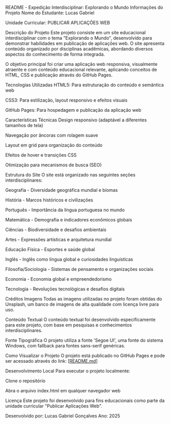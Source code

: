 README - Expedição Interdisciplinar: Explorando o Mundo
Informações do Projeto
Nome do Estudante: Lucas Gabriel

Unidade Curricular: PUBLICAR APLICAÇÕES WEB

Descrição do Projeto
Este projeto consiste em um site educacional interdisciplinar com o tema "Explorando o Mundo", desenvolvido para demonstrar habilidades em publicação de aplicações web. O site apresenta conteúdo organizado por disciplinas acadêmicas, abordando diversos aspectos do conhecimento de forma integrada.

O objetivo principal foi criar uma aplicação web responsiva, visualmente atraente e com conteúdo educacional relevante, aplicando conceitos de HTML, CSS e publicação através do GitHub Pages.

Tecnologias Utilizadas
HTML5: Para estruturação do conteúdo e semântica web

CSS3: Para estilização, layout responsivo e efeitos visuais

GitHub Pages: Para hospedagem e publicação da aplicação web

Características Técnicas
Design responsivo (adaptável a diferentes tamanhos de tela)

Navegação por âncoras com rolagem suave

Layout em grid para organização do conteúdo

Efeitos de hover e transições CSS

Otimização para mecanismos de busca (SEO)

Estrutura do Site
O site está organizado nas seguintes seções interdisciplinares:

Geografia - Diversidade geográfica mundial e biomas

História - Marcos históricos e civilizações

Português - Importância da língua portuguesa no mundo

Matemática - Demografia e indicadores econômicos globais

Ciências - Biodiversidade e desafios ambientais

Artes - Expressões artísticas e arquitetura mundial

Educação Física - Esportes e saúde global

Inglês - Inglês como língua global e curiosidades linguísticas

Filosofia/Sociologia - Sistemas de pensamento e organizações sociais

Economia - Economia global e empreendedorismo

Tecnologia - Revoluções tecnológicas e desafios digitais

Créditos
Imagens
Todas as imagens utilizadas no projeto foram obtidas do Unsplash, um banco de imagens de alta qualidade com licença livre para uso.

Conteúdo Textual
O conteúdo textual foi desenvolvido especificamente para este projeto, com base em pesquisas e conhecimentos interdisciplinares.

Fonte Tipográfica
O projeto utiliza a fonte 'Segoe UI', uma fonte do sistema Windows, com fallback para fontes sans-serif genéricas.

Como Visualizar o Projeto
O projeto está publicado no GitHub Pages e pode ser acessado através do link:
[[README.md](https://github.com/lukasgab28-stack/trabalho-caixeta/blob/main/trabalho%20caixeta.html)]

Desenvolvimento Local
Para executar o projeto localmente:

Clone o repositório

Abra o arquivo index.html em qualquer navegador web

Licença
Este projeto foi desenvolvido para fins educacionais como parte da unidade curricular "Publicar Aplicações Web".

Desenvolvido por: Lucas Gabriel Gonçalves
Ano: 2025
